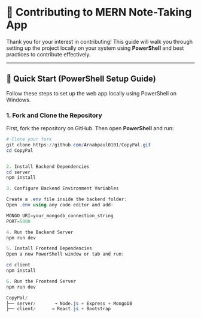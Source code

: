 # 🤝 Contributing to MERN Note-Taking App

Thank you for your interest in contributing! This guide will walk you through setting up the project locally on your system using **PowerShell** and best practices to contribute effectively.

---

## 🚀 Quick Start (PowerShell Setup Guide)

Follow these steps to set up the web app locally using PowerShell on Windows.

### 1. **Fork and Clone the Repository**

First, fork the repository on GitHub. Then open **PowerShell** and run:

```powershell
# Clone your fork
git clone https://github.com/Arnabpaul0101/CopyPal.git
cd CopyPal


2. Install Backend Dependencies
cd server
npm install

3. Configure Backend Environment Variables

Create a .env file inside the backend folder:
Open .env using any code editor and add:

MONGO_URI=your_mongodb_connection_string
PORT=5000

4. Run the Backend Server
npm run dev

5. Install Frontend Dependencies
Open a new PowerShell window or tab and run:

cd client
npm install

6. Run the Frontend Server
npm run dev

CopyPal/
├── server/       → Node.js + Express + MongoDB
├── client/      → React.js + Bootstrap


